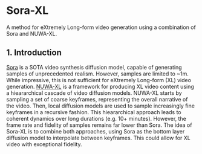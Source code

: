 # Sora-XL

A method for eXtremely Long-form video generation using a combination of Sora and NUWA-XL.

## 1. Introduction

[Sora](https://openai.com/sora) is a SOTA video synthesis diffusion model, capable of generating samples of unprecedented realism. However, samples are limited to ~1m. While impressive, this is not sufficient for eXtremely Long-form (XL) video generation. [NUWA-XL](https://arxiv.org/abs/2303.12346) is a framework for producing XL video content using a hieararchical cascade of video diffusion models. NUWA-XL starts by sampling a set of coarse keyframes, representing the overall narrative of the video. Then, local diffusion models are used to sample increasingly fine keyframes in a recursive fashion. This hieararchical approach leads to coherent dynamics over long durations (e.g. 10+ minutes). However, the frame rate and fidelity of samples remains far lower than Sora. The idea of Sora-XL is to combine both approaches, using Sora as the bottom layer diffusion model to interpolate between keyframes. This could allow for XL video with exceptional fidelity.
